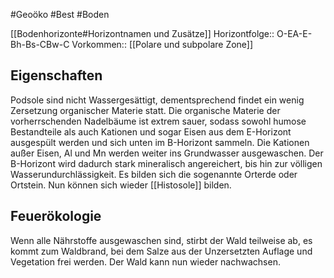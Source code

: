 #Geoöko #Best #Boden 

[[Bodenhorizonte#Horizontnamen und Zusätze]]
Horizontfolge:: O-EA-E-Bh-Bs-CBw-C
Vorkommen:: [[Polare und subpolare Zone]]

## Eigenschaften

Podsole sind nicht Wassergesättigt, dementsprechend findet ein wenig Zersetzung organischer Materie statt. Die organische Materie der vorherrschenden Nadelbäume ist extrem sauer, sodass sowohl humose Bestandteile als auch Kationen und sogar Eisen aus dem E-Horizont ausgespült werden und sich unten im B-Horizont sammeln. Die Kationen außer Eisen, Al und Mn werden weiter ins Grundwasser ausgewaschen. Der B-Horizont wird dadurch stark mineralisch angereichert, bis hin zur völligen Wasserundurchlässigkeit. Es bilden sich die sogenannte Orterde oder Ortstein. Nun können sich wieder [[Histosole]] bilden.

## Feuerökologie

Wenn alle Nährstoffe ausgewaschen sind, stirbt der Wald teilweise ab, es kommt zum Waldbrand, bei dem Salze aus der Unzersetzten Auflage und Vegetation frei werden. Der Wald kann nun wieder nachwachsen.